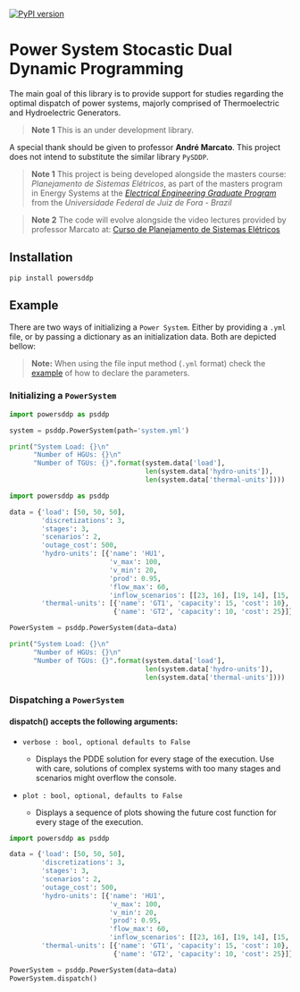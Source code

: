 [![PyPI version](https://badge.fury.io/py/powersddp.svg)](https://badge.fury.io/py/powersddp)

# **Power** System **S**tocastic **D**ual **D**ynamic **P**rogramming

The main goal of this library is to provide support for studies regarding the optimal dispatch of power systems, majorly comprised of Thermoelectric and Hydroelectric Generators.

> **Note 1** This is an under development library.

A special thank should be given to professor **André Marcato**. This project does not intend to substitute the similar library `PySDDP`.

> **Note 1** This project is being developed alongside the masters course: _Planejamento de Sistemas Elétricos_, as part of the masters program in Energy Systems at the [_Electrical Engineering Graduate Program_](https://www2.ufjf.br/ppee-en/) from the  _Universidade Federal de Juiz de Fora - Brazil_

> **Note 2** The code will evolve alongside the video lectures provided by professor Marcato at: [Curso de Planejamento de Sistemas Elétricos](https://www.youtube.com/watch?v=a4D_mouXoUw&list=PLz7tpQ4EY_ne0gfWIqw6pJFrCglT6fjq7)

## Installation

```
pip install powersddp
```

## Example

There are two ways of initializing a `Power System`. Either by providing a `.yml` file, or by passing a dictionary as an initialization data. Both are depicted bellow:

> **Note:** When using the file input method (`.yml` format) check the  [example](system.yml) of how to declare the parameters.


### Initializing a `PowerSystem`
```Python
import powersddp as psddp

system = psddp.PowerSystem(path='system.yml')

print("System Load: {}\n"
      "Number of HGUs: {}\n"
      "Number of TGUs: {}".format(system.data['load'],
                                  len(system.data['hydro-units']),
                                  len(system.data['thermal-units'])))
```

```Python
import powersddp as psddp

data = {'load': [50, 50, 50],
        'discretizations': 3,
        'stages': 3,
        'scenarios': 2,
        'outage_cost': 500,
        'hydro-units': [{'name': 'HU1',
                         'v_max': 100,
                         'v_min': 20,
                         'prod': 0.95,
                         'flow_max': 60,
                         'inflow_scenarios': [[23, 16], [19, 14], [15, 11]]}],
        'thermal-units': [{'name': 'GT1', 'capacity': 15, 'cost': 10},
                          {'name': 'GT2', 'capacity': 10, 'cost': 25}]}

PowerSystem = psddp.PowerSystem(data=data)

print("System Load: {}\n"
      "Number of HGUs: {}\n"
      "Number of TGUs: {}".format(system.data['load'],
                                  len(system.data['hydro-units']),
                                  len(system.data['thermal-units'])))
```

### Dispatching a `PowerSystem`

#### **dispatch()** accepts the following arguments:

- `verbose : bool, optional defaults to False`
  - Displays the PDDE solution for every stage of the execution. Use with care, solutions of complex systems with too many stages and scenarios might overflow the console.

- `plot : bool, optional, defaults to False`
  - Displays a sequence of plots showing the future cost function for every stage of the execution. 


```Python
import powersddp as psddp

data = {'load': [50, 50, 50],
        'discretizations': 3,
        'stages': 3,
        'scenarios': 2,
        'outage_cost': 500,
        'hydro-units': [{'name': 'HU1',
                         'v_max': 100,
                         'v_min': 20,
                         'prod': 0.95,
                         'flow_max': 60,
                         'inflow_scenarios': [[23, 16], [19, 14], [15, 11]]}],
        'thermal-units': [{'name': 'GT1', 'capacity': 15, 'cost': 10},
                          {'name': 'GT2', 'capacity': 10, 'cost': 25}]}

PowerSystem = psddp.PowerSystem(data=data)
PowerSystem.dispatch()
```
<!-- <img src="https://render.githubusercontent.com/render/math?math=e^{i \pi} = -1"> -->

